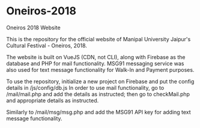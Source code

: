 # Oneiros-2018
Oneiros 2018 Website

This is the repository for the official website of Manipal University Jaipur's Cultural Festival - Oneiros, 2018.

The website is built on VueJS (CDN, not CLI), along with Firebase as the database and PHP for mail functionality. MSG91
messaging service was also used for text message functionality for Walk-In and Payment purposes.

To use the repository, initialize a new project on Firebase and put the config details in /js/config/db.js
In order to use mail functionality, go to /mail/mail.php and add the details as instructed; then go to checkMail.php and
appropriate details as instructed.

Similarly to /mail/msg/msg.php and add the MSG91 API key for adding text message functionality.
